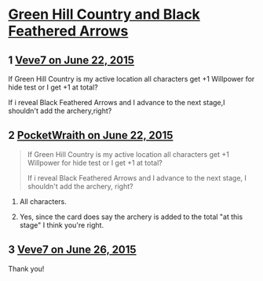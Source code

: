 # [Green Hill Country and Black Feathered Arrows](https://community.fantasyflightgames.com/topic/180922-green-hill-country-and-black-feathered-arrows/)

## 1 [Veve7 on June 22, 2015](https://community.fantasyflightgames.com/topic/180922-green-hill-country-and-black-feathered-arrows/?do=findComment&comment=1667721)

If Green Hill Country is my active location all characters get +1 Willpower for hide test or I get +1 at total?

If i reveal Black Feathered Arrows and I advance to the next stage,I shouldn't add the archery,right?

## 2 [PocketWraith on June 22, 2015](https://community.fantasyflightgames.com/topic/180922-green-hill-country-and-black-feathered-arrows/?do=findComment&comment=1667840)

> If Green Hill Country is my active location all characters get +1 Willpower for hide test or I get +1 at total?
> 
> If i reveal Black Feathered Arrows and I advance to the next stage, I shouldn't add the archery, right?

1) All characters.

2) Yes, since the card does say the archery is added to the total "at this stage" I think you're right.

## 3 [Veve7 on June 26, 2015](https://community.fantasyflightgames.com/topic/180922-green-hill-country-and-black-feathered-arrows/?do=findComment&comment=1672599)

Thank you!

